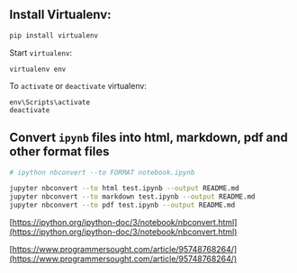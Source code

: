 ## Install Virtualenv:

```bash
pip install virtualenv
```

Start `virtualenv`:

```
virtualenv env
```

To `activate` or `deactivate` virtualenv:

```
env\Scripts\activate
deactivate
```

## Convert `ipynb` files into html, markdown, pdf and other format files

```bash
# ipython nbconvert --to FORMAT notebook.ipynb

jupyter nbconvert --to html test.ipynb --output README.md
jupyter nbconvert --to markdown test.ipynb --output README.md
jupyter nbconvert --to pdf test.ipynb --output README.md


```
[https://ipython.org/ipython-doc/3/notebook/nbconvert.html](https://ipython.org/ipython-doc/3/notebook/nbconvert.html)

[https://www.programmersought.com/article/95748768264/](https://www.programmersought.com/article/95748768264/)